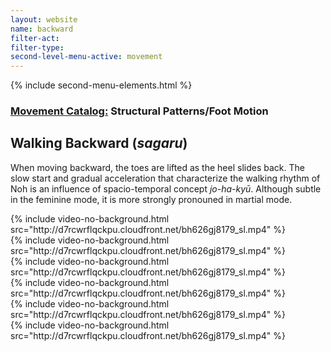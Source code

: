 ```yaml
---
layout: website
name: backward 
filter-act: 
filter-type: 
second-level-menu-active: movement
---
```

{% include second-menu-elements.html %}

<main class="page-content">
  <div class="text-container">
    <h3><a href="/movement/" target="_blank">Movement Catalog:</a> Structural Patterns/Foot Motion</h3>
      <h2 class="collapsible">Walking Backward (<em>sagaru</em>)</h2>
    <p>When moving backward, the toes are lifted as the heel slides back. The slow start and gradual acceleration that characterize the walking rhythm of Noh is an influence of spacio-temporal concept <em>jo-ha-kyū</em>. Although subtle in the feminine mode, it is more strongly pronouned in martial mode.</p>
  </div>

<div class="tabs-container">
  <div class="tabs-container__links">
    <div class="wrapper">
      <div id="tabs"></div>
    </div>
  </div>
  <div class="tabs-container__content">
    <div class="wrapper">
      <section id="tab-1" title="Feminine (side)" class="tabbed-narrative">
        {% include video-no-background.html src="http://d7rcwrflqckpu.cloudfront.net/bh626gj8179_sl.mp4" %}
      </section>
      <section id="tab-2" title="Feminine (side, close)" class="tabbed-narrative">
        {% include video-no-background.html src="http://d7rcwrflqckpu.cloudfront.net/bh626gj8179_sl.mp4" %}
      </section>
      <section id="tab-3" title="Feminine (front, close)" class="tabbed-narrative">
        {% include video-no-background.html src="http://d7rcwrflqckpu.cloudfront.net/bh626gj8179_sl.mp4" %}
      </section>
      <section id="tab-4" title="Martial (side)" class="tabbed-narrative">
        {% include video-no-background.html src="http://d7rcwrflqckpu.cloudfront.net/bh626gj8179_sl.mp4" %}
      </section>
      <section id="tab-5" title="Martial (side, close)" class="tabbed-narrative">
        {% include video-no-background.html src="http://d7rcwrflqckpu.cloudfront.net/bh626gj8179_sl.mp4" %}
      </section>
      <section id="tab-6" title="Martial (front, close)" class="tabbed-narrative">
        {% include video-no-background.html src="http://d7rcwrflqckpu.cloudfront.net/bh626gj8179_sl.mp4" %}
      </section>
    </div>
  </div>
</div>
</main>

